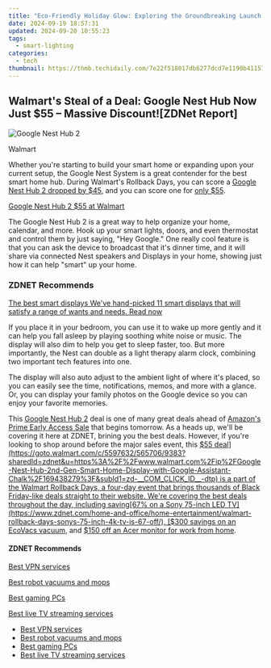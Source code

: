 ```yaml
---
title: "Eco-Friendly Holiday Glow: Exploring the Groundbreaking Launch of Nanoleaf's Matter-Certified Lights"
date: 2024-09-19 18:57:31
updated: 2024-09-20 10:55:23
tags:
  - smart-lighting
categories:
  - tech
thumbnail: https://thmb.techidaily.com/7e22f518017db6277dcd7e1190b41157a7934026017c8917e3ff6d2a5ba30944.jpg
---
```


## Walmart's Steal of a Deal: Google Nest Hub Now Just $55 – Massive Discount![ZDNet Report]

![Google Nest Hub 2](https://www.zdnet.com/a/img/resize/f5c74bcf805f6d24cbca8454a4aea3308653b006/2022/10/10/3dbbb75f-d16a-4621-8976-b6c927000b4e/google-nest-hub-2.jpg?auto=webp&width=1280)

Walmart

Whether you're starting to build your smart home or expanding upon your current setup, the Google Nest System is a great contender for the best smart home hub. During Walmart's Rollback Days, you can score a [Google Nest Hub 2 dropped by $45](https://goto.walmart.com/c/5597632/565706/9383?sharedId=zdnet&u=https%3A%2F%2Fwww.walmart.com%2Fip%2FGoogle-Nest-Hub-2nd-Gen-Smart-Home-Display-with-Google-Assistant-Chalk%2F169438279%3F&subId1=zd-__COM_CLICK_ID__-dtp), and you can score one for [only $55](https://goto.walmart.com/c/5597632/565706/9383?sharedId=zdnet&u=https%3A%2F%2Fwww.walmart.com%2Fip%2FGoogle-Nest-Hub-2nd-Gen-Smart-Home-Display-with-Google-Assistant-Chalk%2F169438279%3F&subId1=zd-__COM_CLICK_ID__-dtp).

[Google Nest Hub 2 $55 at Walmart](https://goto.walmart.com/c/5597632/565706/9383?sharedId=zdnet&u=https%3A%2F%2Fwww.walmart.com%2Fip%2FGoogle-Nest-Hub-2nd-Gen-Smart-Home-Display-with-Google-Assistant-Chalk%2F169438279%3F&subId1=zd-__COM_CLICK_ID__-dtp)

The Google Nest Hub 2 is a great way to help organize your home, calendar, and more. Hook up your smart lights, doors, and even thermostat and control them by just saying, "Hey Google." One really cool feature is that you can ask the device to broadcast that it's dinner time, and it will share via connected Nest speakers and Displays in your home, showing just how it can help "smart" up your home.

### **ZDNET** Recommends

[The best smart displays We've hand-picked 11 smart displays that will satisfy a range of wants and needs.  Read now](https://www.zdnet.com/article/best-smart-display/)

If you place it in your bedroom, you can use it to wake up more gently and it can help you fall asleep by playing soothing white noise or music. The display will also dim to help you get to sleep faster, too. But more importantly, the Nest can double as a light therapy alarm clock, combining two important tech features into one.

The display will also auto adjust to the ambient light of where it's placed, so you can easily see the time, notifications, memos, and more with a glance. Or, you can display your family photos on the Google device so you can enjoy your favorite memories. 

This [Google Nest Hub 2](https://goto.walmart.com/c/5597632/565706/9383?sharedId=zdnet&u=https%3A%2F%2Fwww.walmart.com%2Fip%2FGoogle-Nest-Hub-2nd-Gen-Smart-Home-Display-with-Google-Assistant-Chalk%2F169438279%3F&subId1=zd-__COM_CLICK_ID__-dtp) deal is one of many great deals ahead of [Amazon's Prime Early Access Sale](https://www.zdnet.com/collection/amazon-prime-day/) that begins tomorrow. As a heads up, we'll be covering it here at ZDNET, brining you the best deals. However, if you're looking to shop around before the major sales event, this [$55 deal](https://goto.walmart.com/c/5597632/565706/9383?sharedId=zdnet&u=https%3A%2F%2Fwww.walmart.com%2Fip%2FGoogle-Nest-Hub-2nd-Gen-Smart-Home-Display-with-Google-Assistant-Chalk%2F169438279%3F&subId1=zd-__COM_CLICK_ID__-dtp) is a part of the Walmart Rollback Days, a four-day event that brings thousands of Black Friday-like deals straight to their website. We're covering the best deals throughout the day, including saving[67% on a Sony 75-inch LED TV](https://www.zdnet.com/home-and-office/home-entertainment/walmart-rollback-days-sonys-75-inch-4k-tv-is-67-off/), [$300 savings on an EcoVacs vacuum](https://www.zdnet.com/home-and-office/robot-vacuum-sale-save-on-an-ecovacs-deebot-n8/), and [$150 off an Acer monitor for work from home](https://www.zdnet.com/home-and-office/home-office-monitor-deal-this-acer-monitor-is-on-sale/).

#### **ZDNET** Recommends

[Best VPN services](https://www.zdnet.com/article/best-vpn/ "Best VPN services")

[Best robot vacuums and mops](https://www.zdnet.com/article/best-robot-vacuum-mop/ "Best robot vacuums and mops")

[Best gaming PCs](https://www.zdnet.com/article/best-gaming-pc/ "Best gaming PCs")

[Best live TV streaming services](https://www.zdnet.com/article/best-live-tv-streaming-service/ "Best live TV streaming services")

* [Best VPN services](https://www.zdnet.com/article/best-vpn/ "Best VPN services")
* [Best robot vacuums and mops](https://www.zdnet.com/article/best-robot-vacuum-mop/ "Best robot vacuums and mops")
* [Best gaming PCs](https://www.zdnet.com/article/best-gaming-pc/ "Best gaming PCs")
* [Best live TV streaming services](https://www.zdnet.com/article/best-live-tv-streaming-service/ "Best live TV streaming services")

<ins class="adsbygoogle"
     style="display:block"
     data-ad-format="autorelaxed"
     data-ad-client="ca-pub-7571918770474297"
     data-ad-slot="1223367746"></ins>



<ins class="adsbygoogle"
     style="display:block"
     data-ad-client="ca-pub-7571918770474297"
     data-ad-slot="8358498916"
     data-ad-format="auto"
     data-full-width-responsive="true"></ins>
